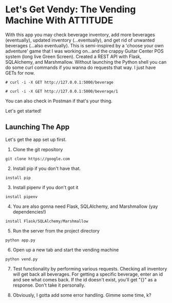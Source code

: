 
# Let's Get Vendy: The Vending Machine With ATTITUDE

With this app you may check beverage inventory, add more beverages (eventually), updated inventory (...eventually), and get rid of unwanted beverages (...also eventually). This is semi-inspired by a 'choose your own adventure' game that I was working on...and the crappy Guitar Center POS system (long live Green Screen).
Created a REST API with Flask, SQLAlchemy, and Marshmallow.
Without launching the Python shell you can do some curl commands if you wanna do requests that way. I just have GETs for now.

```
# curl -i -X GET http://127.0.0.1:5000/beverage
```
```
# curl -i -X GET http://127.0.0.1:5000/beverage/1
```
You can also check in Postman if that's your thing.

Let's get started!

## Launching The App

Let's get the app set up first.

1. Clone the git repository
```
git clone https://google.com
```

2. Install pip if you don't have that.
```
install pip
```

3. Install pipenv if you don't got it
```
install pipenv
```
4. You are also gonna need Flask, SQLAlchemy, and Marshmallow (yay dependencies!)
```
install Flask/SQLAlchemy/Marshmallow
```

5. Run the server from the project directory
```
python app.py
```

6. Open up a new tab and start the vending machine
```
python vend.py
```

7. Test functionality by performing various requests. Checking all inventory will get back all beverages. For getting a specific beverage, enter an id and see what comes back. If the id doesn't exist, you'll get "{}" as a response. Don't take it personally.

8. Obviously, I gotta add some error handling. Gimme some time, k?

